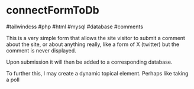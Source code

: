 # connectFormToDb

#tailwindcss #php #html #mysql #database #comments

This is a very simple form that allows the site visitor to submit a comment about the site, or about anything really, like a form 
of X (twitter) but the comment is never displayed.

Upon submission it will then be added to a corresponding database.

To further this, I may create a dynamic topical element. Perhaps like taking a poll
